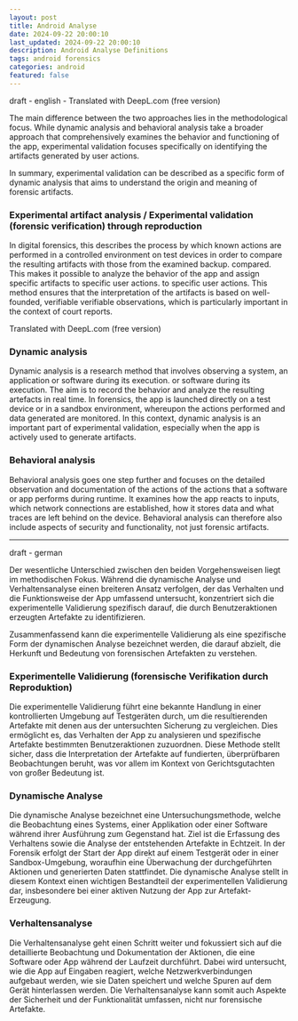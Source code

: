 ```yaml
---
layout: post
title: Android Analyse
date: 2024-09-22 20:00:10
last_updated: 2024-09-22 20:00:10
description: Android Analyse Definitions
tags: android forensics
categories: android
featured: false
---
```


draft - english - Translated with DeepL.com (free version)


The main difference between the two approaches lies in the methodological focus. While dynamic analysis and 
behavioral analysis take a broader approach that comprehensively examines the behavior and functioning of the app, 
experimental validation focuses specifically on identifying the artifacts generated by user actions.

In summary, experimental validation can be described as a specific form of dynamic analysis that aims to understand 
the origin and meaning of forensic artifacts.


### Experimental artifact analysis / Experimental validation (forensic verification) through reproduction 

In digital forensics, this describes the process by which known actions are performed in a controlled environment 
on test devices in order to compare the resulting artifacts with those from the examined backup. 
compared.
This makes it possible to analyze the behavior of the app and assign specific artifacts to specific user actions. 
to specific user actions. This method ensures that the interpretation of the artifacts is based on well-founded, verifiable 
verifiable observations, which is particularly important in the context of court reports.

Translated with DeepL.com (free version)


### Dynamic analysis

Dynamic analysis is a research method that involves observing a system, an application or software during its execution. 
or software during its execution. 
The aim is to record the behavior and analyze the resulting artefacts in real time. 
In forensics, the app is launched directly on a test device or in a sandbox environment, 
whereupon the actions performed and data generated are monitored. 
In this context, dynamic analysis is an important part of experimental validation, 
especially when the app is actively used to generate artifacts.

### Behavioral analysis

Behavioral analysis goes one step further and focuses on the detailed observation and documentation of the actions 
of the actions that a software or app performs during runtime. 
It examines how the app reacts to inputs, which network connections are established, 
how it stores data and what traces are left behind on the device. 
Behavioral analysis can therefore also include aspects of security and functionality, 
not just forensic artifacts.

---


draft - german

Der wesentliche Unterschied zwischen den beiden Vorgehensweisen liegt im methodischen Fokus. Während die dynamische 
Analyse und Verhaltensanalyse einen breiteren Ansatz verfolgen, der das Verhalten und die Funktionsweise der App 
umfassend untersucht, konzentriert sich die experimentelle Validierung spezifisch darauf, die durch Benutzeraktionen 
erzeugten Artefakte zu identifizieren.

Zusammenfassend kann die experimentelle Validierung als eine spezifische Form der dynamischen Analyse bezeichnet werden, 
die darauf abzielt, die Herkunft und Bedeutung von forensischen Artefakten zu verstehen.


### Experimentelle Validierung (forensische Verifikation durch Reproduktion) 

Die experimentelle Validierung führt eine bekannte Handlung in einer kontrollierten Umgebung auf Testgeräten durch, 
um die resultierenden Artefakte mit denen aus der untersuchten Sicherung zu vergleichen.
Dies ermöglicht es, das Verhalten der App zu analysieren und spezifische Artefakte 
bestimmten Benutzeraktionen zuzuordnen. 
Diese Methode stellt sicher, dass die Interpretation der Artefakte auf fundierten, überprüfbaren Beobachtungen beruht, 
was vor allem im Kontext von Gerichtsgutachten von großer Bedeutung ist.

### Dynamische Analyse

Die dynamische Analyse bezeichnet eine Untersuchungsmethode, welche die Beobachtung eines Systems, einer Applikation 
oder einer Software während ihrer Ausführung zum Gegenstand hat. 
Ziel ist die Erfassung des Verhaltens sowie die Analyse der entstehenden Artefakte in Echtzeit. 
In der Forensik erfolgt der Start der App direkt auf einem Testgerät oder in einer Sandbox-Umgebung, 
woraufhin eine Überwachung der durchgeführten Aktionen und generierten Daten stattfindet. 
Die dynamische Analyse stellt in diesem Kontext einen wichtigen Bestandteil der experimentellen Validierung dar, 
insbesondere bei einer aktiven Nutzung der App zur Artefakt-Erzeugung.


### Verhaltensanalyse

Die Verhaltensanalyse geht einen Schritt weiter und fokussiert sich auf die detaillierte Beobachtung und Dokumentation 
der Aktionen, die eine Software oder App während der Laufzeit durchführt. 
Dabei wird untersucht, wie die App auf Eingaben reagiert, welche Netzwerkverbindungen aufgebaut werden, 
wie sie Daten speichert und welche Spuren auf dem Gerät hinterlassen werden. 
Die Verhaltensanalyse kann somit auch Aspekte der Sicherheit und der Funktionalität umfassen, 
nicht nur forensische Artefakte.





